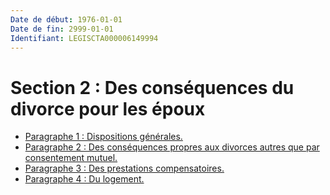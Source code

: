 ```yaml
---
Date de début: 1976-01-01
Date de fin: 2999-01-01
Identifiant: LEGISCTA000006149994
---
```


<h1>Section 2 : Des conséquences du divorce pour les époux</h1>

- [Paragraphe 1 : Dispositions générales.](paragraphe_1/README.md)
- [Paragraphe 2 : Des conséquences propres aux divorces autres que par consentement mutuel.](paragraphe_2/README.md)
- [Paragraphe 3 : Des prestations compensatoires.](paragraphe_3/README.md)
- [Paragraphe 4 : Du logement.](paragraphe_4/README.md)
